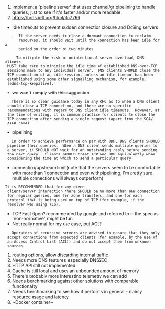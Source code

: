1. Implement a 'pipeline server' that uses channel/gr pipelining to handle queries, just to see if it's faster and/or more readable
1. https://tools.ietf.org/html/rfc7766
  * Idle timeouts to prevent sudden connection closure and DoSing servers
  ```
     -  If the server needs to close a dormant connection to reclaim
        resources, it should wait until the connection has been idle for a
        period on the order of two minutes
  ```
  ```
       To mitigate the risk of unintentional server overload, DNS clients
   MUST take care to minimise the idle time of established DNS-over-TCP
   sessions made to any individual server.  DNS clients SHOULD close the
   TCP connection of an idle session, unless an idle timeout has been
   established using some other signalling mechanism, for example,
   [edns-tcp-keepalive].
  ```
  * we won't comply with this suggestion
  ```
     There is no clear guidance today in any RFC as to when a DNS client
   should close a TCP connection, and there are no specific
   recommendations with regard to DNS client idle timeouts.  However, at
   the time of writing, it is common practice for clients to close the
   TCP connection after sending a single request (apart from the SOA/
   AXFR case).
  ```
  * pipelining
  ```
     In order to achieve performance on par with UDP, DNS clients SHOULD
   pipeline their queries.  When a DNS client sends multiple queries to
   a server, it SHOULD NOT wait for an outstanding reply before sending
   the next query.  Clients SHOULD treat TCP and UDP equivalently when
   considering the time at which to send a particular query.
  ```
  * connection/upstream limit (note that the servers seem to be comfortable with more than 1 connection and even with pipelining, I'm pretty sure multiple connections will always outperform)
  ```
  It is RECOMMENDED that for any given
   client/server interaction there SHOULD be no more than one connection
   for regular queries, one for zone transfers, and one for each
   protocol that is being used on top of TCP (for example, if the
   resolver was using TLS).
  ```
  * TCP Fast Open? recommended by google and referred to in the spec as 'non-normative', might be fun
  * Not really normal for my use case, but ACL?
  ```
     Operators of recursive servers are advised to ensure that they only
   accept connections from expected clients (for example, by the use of
   an Access Control List (ACL)) and do not accept them from unknown
   sources.
  ```
1. routing options, allow discarding internal traffic
1. Needs more DNS features, especially DNSSEC
1. HTTP API still not implemented
1. Cache is still local and uses an unbounded amount of memory
1. There's probably more interesting telemetry we can add
1. Needs benchmarking against other solutions with comparable functionality
1. Needs benchmarking to see how it performs in general - mainly resource usage and latency
1. ~Docker container~
